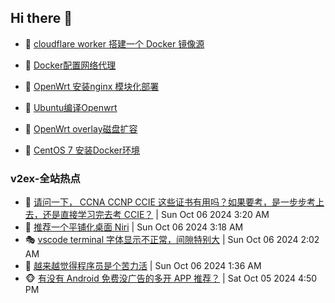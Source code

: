 ## Hi there 👋

<!--
**dkyg666/dkyg666** is a ✨ _special_ ✨ repository because its `README.md` (this file) appears on your GitHub profile.

Here are some ideas to get you started:

- 🔭 I’m currently working on ...
- 🌱 I’m currently learning ...
- 👯 I’m looking to collaborate on ...
- 🤔 I’m looking for help with ...
- 💬 Ask me about ...
- 📫 How to reach me: ...
- 😄 Pronouns: ...
- ⚡ Fun fact: ...
-->

<!-- BLOG-POST-LIST:START -->
- 🦩 [cloudflare worker 搭建一个 Docker 镜像源](http://blog.1996099.xyz/archives/cloudflare-worker-da-jian-yi-ge-docker-jing-xiang-zhan) 

- 🚦 [Docker配置网络代理](http://blog.1996099.xyz/archives/dockerpei-zhi-wang-luo-dai-li) 

- 🫶 [OpenWrt 安装nginx 模块化部署](http://blog.1996099.xyz/archives/openwrt-an-zhuang-nginx-mo-kuai-hua-bu-shu) 

- 🦄 [Ubuntu编译Openwrt](http://blog.1996099.xyz/archives/ubuntuzi-bian-yi-openwrt) 

- 🐻 [OpenWrt overlay磁盘扩容](http://blog.1996099.xyz/archives/openwrt-overlay) 

- 🤖 [CentOS 7 安装Docker环境](http://blog.1996099.xyz/archives/centos-docker) 
<!-- BLOG-POST-LIST:END -->

### v2ex-全站热点
<!-- v2ex:START -->
- 🥸 [请问一下， CCNA CCNP CCIE 这些证书有用吗？如果要考，是一步步考上去，还是直接学习完去考 CCIE？](https://www.v2ex.com/t/1077860#reply0) | Sun Oct 06 2024 3:20 AM
- 🤗 [推荐一个平铺化桌面 Niri](https://www.v2ex.com/t/1077859#reply0) | Sun Oct 06 2024 3:18 AM
- 🎭 [vscode terminal 字体显示不正常，间隙特别大](https://www.v2ex.com/t/1077848#reply8) | Sun Oct 06 2024 2:02 AM
- 🥷 [越来越觉得程序员是个苦力活](https://www.v2ex.com/t/1077840#reply16) | Sun Oct 06 2024 1:36 AM
- 🐵 [有没有 Android 免费没广告的多开 APP 推荐？](https://www.v2ex.com/t/1077824#reply2) | Sat Oct 05 2024 4:50 PM<!-- v2ex:END -->

